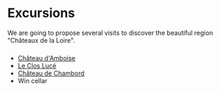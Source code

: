 
# Excursions
We are going to propose several visits to discover the beautiful region "Châteaux de la Loire".
###
* [Château d'Amboise](https://www.chateau-amboise.com/)
* [Le Clos Lucé](http://www.vinci-closluce.com/)
* [Château de Chambord](https://en.wikipedia.org/wiki/Ch%C3%A2teau_de_Chambord)
* Win cellar


